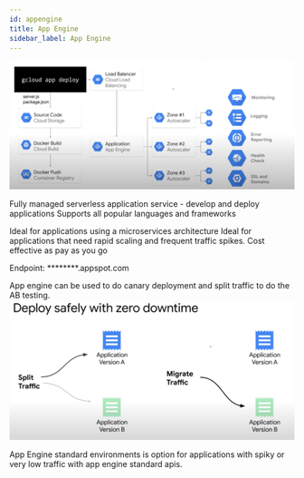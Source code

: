 ```yaml
---
id: appengine
title: App Engine
sidebar_label: App Engine
---
```


![image](../../static/img/../../../../static/img/assets/gcloud/appengine_1.png)

Fully managed serverless application service - develop and deploy applications
Supports all popular languages and frameworks

Ideal for applications using a microservices architecture
Ideal for applications that need rapid scaling and frequent traffic spikes.
Cost effective as pay as you go

Endpoint: ********.appspot.com

App engine can be used to do canary deployment and split traffic to do the AB testing.
![image](../../static/img/../../../../static/img/assets/gcloud/appengine_2.png)

App Engine standard environments is option for applications with spiky or very low traffic with app engine standard apis.